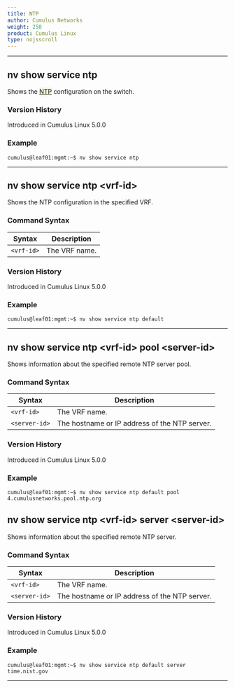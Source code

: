```yaml
---
title: NTP
author: Cumulus Networks
weight: 250
product: Cumulus Linux
type: nojsscroll
---
```

- - -

## nv show service ntp

Shows the <span style="background-color:#F5F5DC">[NTP](## "Network Time Protocol")</span> configuration on the switch.

### Version History

Introduced in Cumulus Linux 5.0.0

### Example

```
cumulus@leaf01:mgmt:~$ nv show service ntp
```

- - -

## nv show service ntp \<vrf-id\>

Shows the NTP configuration in the specified VRF.

### Command Syntax

| Syntax |  Description   |
| --------- | -------------- |
| `<vrf-id>` |  The VRF name.|

### Version History

Introduced in Cumulus Linux 5.0.0

### Example

```
cumulus@leaf01:mgmt:~$ nv show service ntp default
```

- - -

## nv show service ntp \<vrf-id\> pool \<server-id\>

Shows information about the specified remote NTP server pool.

### Command Syntax

| Syntax |  Description   |
| --------- | -------------- |
| `<vrf-id>` | The VRF name. |
| `<server-id>` | The hostname or IP address of the NTP server. |

### Version History

Introduced in Cumulus Linux 5.0.0

### Example

```
cumulus@leaf01:mgmt:~$ nv show service ntp default pool 4.cumulusnetworks.pool.ntp.org
```

## nv show service ntp \<vrf-id\> server \<server-id\>

Shows information about the specified remote NTP server.

### Command Syntax

| Syntax |  Description   |
| --------- | -------------- |
| `<vrf-id>` | The VRF name. |
| `<server-id>` | The hostname or IP address of the NTP server. |

### Version History

Introduced in Cumulus Linux 5.0.0

### Example

```
cumulus@leaf01:mgmt:~$ nv show service ntp default server time.nist.gov
```

- - -
